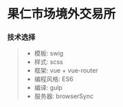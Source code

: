 果仁市场境外交易所
===================

### 技术选择
> - 模板: swig
> - 样式: scss
> - 框架: vue + vue-router
> - 编程风格: ES6
> - 编译: gulp
> - 服务器: browserSync